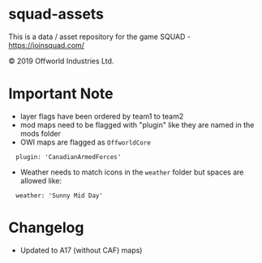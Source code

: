# squad-assets

This is a data / asset repository for the game SQUAD - https://joinsquad.com/

© 2019 Offworld Industries Ltd.

# Important Note

- layer flags have been ordered by team1 to team2
- mod maps need to be flagged with "plugin" like they are named in the mods folder
- OWI maps are flagged as ```OffworldCore```

```
  plugin: 'CanadianArmedForces'
```

- Weather needs to match icons in the ```weather``` folder but spaces are allowed like:

```
  weather: 'Sunny Mid Day'
```

# Changelog

- Updated to A17 (without CAF) maps)
